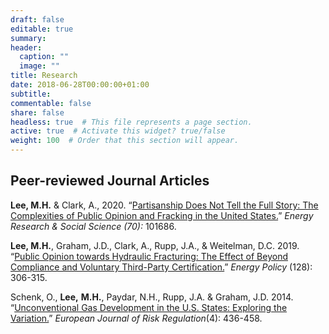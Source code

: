 ```yaml
---
draft: false
editable: true
summary: 
header:
  caption: ""
  image: ""
title: Research
date: 2018-06-28T00:00:00+01:00
subtitle: 
commentable: false
share: false
headless: true  # This file represents a page section.
active: true  # Activate this widget? true/false
weight: 100  # Order that this section will appear.
---
```


## Peer-reviewed Journal Articles
**Lee, M.H.** & Clark, A., 2020. “[Partisanship Does Not Tell the Full Story: The Complexities of Public Opinion and Fracking in the United States.](<[https://www.sciencedirect.com/science/article/pii/S2214629620302619?casa_token=NCrcXFtMagIAAAAA:nMNZXsuNv8prfbsR7Zh6jiyZX8a2q_9m-axGl8slRgL6kCEkFgcBHNX__hzQJuMZtS8zvngR](https://www.sciencedirect.com/science/article/pii/S2214629620302619?casa_token=NCrcXFtMagIAAAAA:nMNZXsuNv8prfbsR7Zh6jiyZX8a2q_9m-axGl8slRgL6kCEkFgcBHNX__hzQJuMZtS8zvngR "https\://www.sciencedirect.com/science/article/pii/S2214629620302619?casa_token=NCrcXFtMagIAAAAA:nMNZXsuNv8prfbsR7Zh6jiyZX8a2q_9m-axGl8slRgL6kCEkFgcBHNX\_\_hzQJuMZtS8zvngR")>)” *Energy Research & Social Science (70):* 101686. 

**Lee, M.H.**, Graham, J.D., Clark, A., Rupp, J.A., & Weitelman, D.C. 2019. “[Public Opinion towards Hydraulic Fracturing: The Effect of Beyond Compliance and Voluntary Third-Party Certification.](<**[https://www.sciencedirect.com/science/article/pii/S0301421518308383?casa_token=hHR3L1-H09kAAAAA:u_gSzDd5Tmv5DbQ4sUHAIZA9JsBMZuvhFPhKc4xL8ujHYvdG1KiMMKIJWChHPLo8hKNpuvXm](https://www.sciencedirect.com/science/article/pii/S0301421518308383?casa_token=hHR3L1-H09kAAAAA:u_gSzDd5Tmv5DbQ4sUHAIZA9JsBMZuvhFPhKc4xL8ujHYvdG1KiMMKIJWChHPLo8hKNpuvXm "https\://www.sciencedirect.com/science/article/pii/S0301421518308383?casa_token=hHR3L1-H09kAAAAA:u_gSzDd5Tmv5DbQ4sUHAIZA9JsBMZuvhFPhKc4xL8ujHYvdG1KiMMKIJWChHPLo8hKNpuvXm")**>)” *Energy Policy* (128): 306-315.

Schenk, O., **Lee,** **M.H.**, Paydar, N.H., Rupp, J.A. & Graham, J.D. 2014. “[Unconventional Gas Development in the U.S. States: Exploring the Variation.](<https://www.jstor.org/stable/24323763?seq=1>)” *European Journal of Risk Regulation*(4): 436-458.
